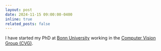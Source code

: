 ```yaml
---
layout: post
date: 2024-11-15 09:00:00-0400
inline: true
related_posts: false
---
```


I have started my PhD at [Bonn University](https://www.uni-bonn.de/en/university/university?set_language=en) working in the [Computer Vision Group (CVG)](https://pages.iai.uni-bonn.de/gall_juergen/).

